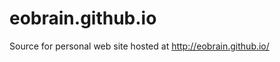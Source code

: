 eobrain.github.io
=================

Source for personal web site hosted at http://eobrain.github.io/
